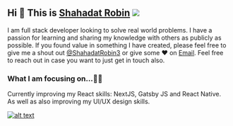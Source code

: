 ## Hi 👋 This is [Shahadat Robin](https://robin-s-portfolio.web.app/)  ![](https://komarev.com/ghpvc/?username=Sh-robin025&color=blue)

I am full stack developer looking to solve real world problems. I have a passion for learning and sharing my knowledge with others as publicly as possible. If you found value in something I have created, please feel free to give me a shout out [@ShahadatRobin3](https://twitter.com/ShahadatRobin3) or give some ♥ on [Email](sh.robin025@gmail.com). Feel free to reach out in case you want to just get in touch also.

### What I am focusing on...👨‍💻
Currently improving my React skills: NextJS, Gatsby JS and React Native. As well as also improving my UI/UX design skills.

<a href="https://www.linkedin.com/in/andres-villegas-79867ab7/"> ![alt text](https://img.shields.io/badge/-LinkedIn-0e76a8?style=plastic&logo=linkedIn)</a>

<!-- Here are some ideas to get you started:

- 🔭 I’m currently learning at -- Programing-hero
- 🌱 I’m currently learning -- MERN stack
- 💬 Ask me about -- anything
- 📫 How to reach me ? -- social media
- 😄 Pronouns -- he/him
- ⚡ Fun fact -- i am half finish ! -->


